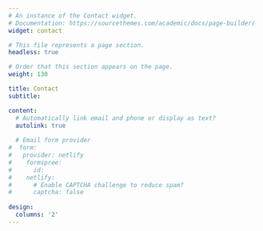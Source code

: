 ```yaml
---
# An instance of the Contact widget.
# Documentation: https://sourcethemes.com/academic/docs/page-builder/
widget: contact

# This file represents a page section.
headless: true

# Order that this section appears on the page.
weight: 130

title: Contact
subtitle:

content:
  # Automatically link email and phone or display as text?
  autolink: true
  
  # Email form provider
#  form:
#   provider: netlify
#    formspree:
#      id:
#    netlify:
#      # Enable CAPTCHA challenge to reduce spam?
#      captcha: false
  
design:
  columns: '2'
---
```

<script type='text/javascript' id='clustrmaps' src='//cdn.clustrmaps.com/map_v2.js?cl=ffffff&w=70&t=n&d=dg1sKOXU79gSJceM9_2G8QY5JeNsKxrgonDJ5y1vC3w'></script>
